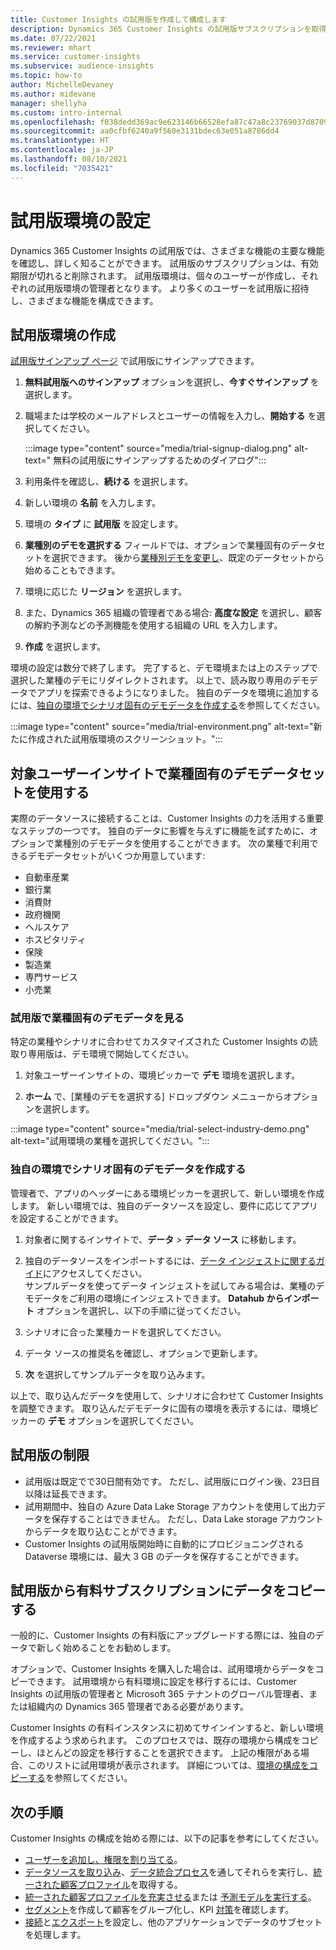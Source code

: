 ```yaml
---
title: Customer Insights の試用版を作成して構成します
description: Dynamics 365 Customer Insights の試用版サブスクリプションを取得し、設定する手順。
ms.date: 07/22/2021
ms.reviewer: mhart
ms.service: customer-insights
ms.subservice: audience-insights
ms.topic: how-to
author: MichelleDevaney
ms.author: midevane
manager: shellyha
ms.custom: intro-internal
ms.openlocfilehash: f038dedd369ac9e623146b66528efa87c47a8c23769037d8709fa9b804a0b723
ms.sourcegitcommit: aa0cfbf6240a9f560e3131bdec63e051a8786dd4
ms.translationtype: HT
ms.contentlocale: ja-JP
ms.lasthandoff: 08/10/2021
ms.locfileid: "7035421"
---
```

# <a name="set-up-a-trial-environment"></a>試用版環境の設定 

Dynamics 365 Customer Insights の試用版では、さまざまな機能の主要な機能を確認し、詳しく知ることができます。 試用版のサブスクリプションは、有効期限が切れると削除されます。 試用版環境は、個々のユーザーが作成し、それぞれの試用版環境の管理者となります。 より多くのユーザーを試用版に招待し、さまざまな機能を構成できます。

## <a name="create-a-trial-environment"></a>試用版環境の作成

[試用版サインアップ ページ](https://dynamics.microsoft.com/get-started/free-trial/?appname=customerinsights) で試用版にサインアップできます。 

1. **無料試用版へのサインアップ** オプションを選択し、**今すぐサインアップ** を選択します。

1. 職場または学校のメールアドレスとユーザーの情報を入力し、**開始する** を選択してください。

   :::image type="content" source="media/trial-signup-dialog.png" alt-text=" 無料の試用版にサインアップするためのダイアログ":::

1. 利用条件を確認し、**続ける** を選択します。

1. 新しい環境の **名前** を入力します。 

1. 環境の **タイプ** に **試用版** を設定します。

1. **業種別のデモを選択する** フィールドでは、オプションで業種固有のデータセットを選択できます。 後から[業種別デモを変更し](#use-industry-specific-demo-data-sets-in-audience-insights)、既定のデータセットから始めることもできます。

1. 環境に応じた **リージョン** を選択します。

1. また、Dynamics 365 組織の管理者である場合: **高度な設定** を選択し、顧客の解約予測などの予測機能を使用する組織の URL を入力します。 

1. **作成** を選択します。 

環境の設定は数分で終了します。 完了すると、デモ環境または上のステップで選択した業種のデモにリダイレクトされます。 以上で、読み取り専用のデモデータでアプリを探索できるようになりました。 独自のデータを環境に追加するには、[独自の環境でシナリオ固有のデモデータを作成する](#create-scenario-specific-demo-data-in-your-own-environment)を参照してください。

:::image type="content" source="media/trial-environment.png" alt-text="新たに作成された試用版環境のスクリーンショット。":::

## <a name="use-industry-specific-demo-data-sets-in-audience-insights"></a>対象ユーザーインサイトで業種固有のデモデータセットを使用する

実際のデータソースに接続することは、Customer Insights の力を活用する重要なステップの一つです。 独自のデータに影響を与えずに機能を試すために、オプションで業種別のデモデータを使用することができます。 次の業種で利用できるデモデータセットがいくつか用意しています: 

-   自動車産業
-   銀行業
-   消費財
-   政府機関
-   ヘルスケア
-   ホスピタリティ
-   保険
-   製造業
-   専門サービス
-   小売業

### <a name="see-industry-specific-demo-data-in-trials"></a>試用版で業種固有のデモデータを見る

特定の業種やシナリオに合わせてカスタマイズされた Customer Insights の読取り専用版は、デモ環境で開始してください。 
 
1.  対象ユーザーインサイトの、環境ピッカーで **デモ** 環境を選択します。

2.  **ホーム** で、[業種のデモを選択する] ドロップダウン メニューからオプションを選択します。

:::image type="content" source="media/trial-select-industry-demo.png" alt-text="試用環境の業種を選択してください。":::

### <a name="create-scenario-specific-demo-data-in-your-own-environment"></a>独自の環境でシナリオ固有のデモデータを作成する

管理者で、アプリのヘッダーにある環境ピッカーを選択して、新しい環境を作成します。 新しい環境では、独自のデータソースを設定し、要件に応じてアプリを設定することができます。 

1.  対象者に関するインサイトで、**データ** > **データ ソース** に移動します。

2.  独自のデータソースをインポートするには、[データ インジェストに関するガイド](data-sources.md)にアクセスしてください。     
   サンプルデータを使ってデータ インジェストを試してみる場合は、業種のデモデータをご利用の環境にインジェストできます。 **Datahub からインポート** オプションを選択し、以下の手順に従ってください。

3.  シナリオに合った業種カードを選択してください。 

4.  データ ソースの推奨名を確認し、オプションで更新します。 

5.  **次** を選択してサンプルデータを取り込みます。 

以上で、取り込んだデータを使用して、シナリオに合わせて Customer Insights を調整できます。 取り込んだデモデータに固有の環境を表示するには、環境ピッカーの **<Industry> デモ** オプションを選択してください。

## <a name="limitations-in-trials"></a>試用版の制限

- 試用版は既定でで30日間有効です。 ただし、試用版にログイン後、23日目以降は延長できます。
- 試用期間中、独自の Azure Data Lake Storage アカウントを使用して出力データを保存することはできません。 ただし、Data Lake storage アカウントからデータを取り込むことができます。
- Customer Insights の試用版開始時に自動的にプロビジョニングされる Dataverse 環境には、最大 3 GB のデータを保存することができます。

## <a name="copy-data-from-a-trial-to-a-paid-subscription"></a>試用版から有料サブスクリプションにデータをコピーする

一般的に、Customer Insights の有料版にアップグレードする際には、独自のデータで新しく始めることをお勧めします。 

オプションで、Customer Insights を購入した場合は、試用環境からデータをコピーできます。 試用環境から有料環境に設定を移行するには、Customer Insights の試用版の管理者と Microsoft 365 テナントのグローバル管理者、または組織内の Dynamics 365 管理者である必要があります。 

Customer Insights の有料インスタンスに初めてサインインすると、新しい環境を作成するよう求められます。 このプロセスでは、既存の環境から構成をコピーし、ほとんどの設定を移行することを選択できます。 上記の権限がある場合、このリストに試用環境が表示されます。 詳細については、[環境の構成をコピーする](manage-environments.md#copy-the-environment-configuration)を参照してください。

## <a name="next-steps"></a>次の手順

Customer Insights の構成を始める際には、以下の記事を参考にしてください。 

- [ユーザーを追加し、権限を割り当てる](permissions.md)。
- [データソースを取り込み](data-sources.md)、[データ統合プロセス](data-unification.md)を通してそれらを実行し、[統一された顧客プロファイル](customer-profiles.md)を取得する。
- [統一された顧客プロファイルを充実させる](enrichment-hub.md)または [予測モデルを実行する](predictions-overview.md)。
- [セグメント](segments.md)を作成して顧客をグループ化し、KPI [対策](measures.md)を確認します。
- [接続](connections.md)と[エクスポート](export-destinations.md)を設定し、他のアプリケーションでデータのサブセットを処理します。